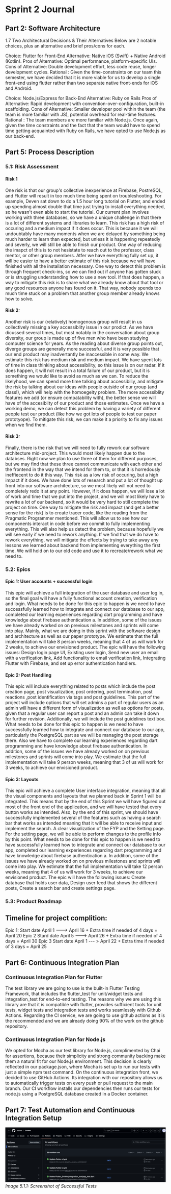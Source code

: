 # Sprint 2 Journal

## Part 2: Software Architecture

<!-- For each of two decisions pertaining to your software architecture, identify and briefly describe an alternative. For each of the two alternatives, discuss its pros and cons compared to your choice. -->

1.7 Two Architectural Decisions & Their Alternatives 
Below are 2 notable choices, plus an alternative and brief pros/cons for each. 

Choice: Flutter for Front-End
Alternative: Native iOS (Swift) + Native Android (Kotlin).
Pros of Alternative: Optimal performance, platform-specific UIs.
Cons of Alternative: Double development effort, less code reuse, longer development cycles.
Rational : Given the time-constraints on our team this semester, we have decided that it is more viable for us to develop a single front-end using flutter rather than two separate native front-ends for iOS and Android. 

Choice: Node.js/Express for Back-End
Alternative: Ruby on Rails
Pros of Alternative: Rapid development with convention-over-configuration, built-in scaffolding.
Cons of Alternative: Smaller developer pool within the team (the team is more familiar with JS), potential overhead for real-time features.
Rational : The team members are more familiar with Node.js. Once again, given the time constraints and the fact that the team would have to spend time getting acquainted with Ruby on Rails, we have opted to use Node.js as our back-end. 


## Part 5: Process Description

### 5.1: Risk Assessment

<!-- In your Sprint Journal, write an entry to identify the top three risks to successful completion of your project.

For each, give:

- Likelihood of occurring (high, medium, low)
- Impact if it occurs (high, medium, low)
- Evidence upon which you base your estimates, such as what information you have already gathered or what experiments you have done
- Steps you are taking to reduce the likelihood or impact, and steps to permit better estimates
- Plan for detecting the problem (trivial example: running automated tests to determine that a file format has changed)
- Mitigation plan should it occur
- Be specific. If part of your risk analysis could be included in a different team's sprint journal, then you are probably not being specific enough. -->

#### Risk 1
One risk is that our group's collective inexperience at Firebase, PostreSQL, and Flutter will result in too much time being spent on troubleshooting. For example, Deven sat down to do a 1.5 hour long tutorial on Flutter, and ended up spending almost double that time just trying to install everything needed, so he wasn't even able to start the tutorial. Our current plan involves working with three databases, so we have a unique challenge in that there is a lot of different systems and libraries to learn. This risk has a high risk of occuring and a medium impact if it does occur. This is because it we will undoubtably have many moments when we are delayed by something being much harder to learn than expected, but unless it is happening repeatedly and severly, we will still be able to finish our product. One way of reducing the imapct of this is to not hesistate to reach out to the professor, class mentor, or other group members.  Atfer we have everything fully set up, it will be easier to have a better estimate of this risk because we will have finished with all the installation necessary. One way to detect this problem is through frequent check-ins, so we can find out if anyone has gotten stuck or is struggling understanding how to use a new tool. If that does happen, a way to mitigate this risk is to share what we already know about that tool or any good resources anyone has found on it. That way, nobody spends too much time stuck on a problem that another group member already knows how to solve.

#### Risk 2:
Another risk is our (relatively) homogenous group will result in us collectively missing a key accessiblity issue in our prodict. As we have dicussed several times, but most notably in the conversation about group diversity, our group is made up of five men who have been studying computer science for years. As the reading about diverse group points out, diverge groups are generally more successful, and it is very possible that our end product may inadvertantly be inaccessible in some way. We estimate this risk has medium risk and medium impact. We have spent lots of time in class thinking about accessibility, so this issue is on our radar. If it does happen, it will not result in a total failure of our product, but it is something we would like to avoid as much as we can. To reduce the likelyhood, we can spend more time talking about accessibiliy, and mitigate the risk by talking about our ideas with people outside of our group (and class!), which will help with the homoegeity problem. The more accessiblity features we add (or ensure compatability with), the better sense we will have of the accesibilty of our product and those estimates. Once we have a working demo, we can detect this problem by having a variety of different people test our product (like how we got lots of people to test our paper prototyope). To mitigate this risk, we can make it a priority to fix any issues when we find them. 

#### Risk 3:
Finally, there is the risk that we will need to fully rework our software architecture mid-project. This would most likely happen due to the databses. Right now we plan to use three of them for different purposes, but we may find that these three cannot communicate with each other and the frontend in the way that we intend for them to, or that it is horredously ineffiecent to do it this way. This risk as a low risk of occuring, but a high impact if it does. We have done lots of research and put a lot of thought up front into our software architecture, so we most likely will not need to completely redo it at any point. However, if it does happen, we will lose a lot of work and time that we put into the project, and we will most likely have to rewrite a lot of our backend, so it would be very hard to still complete the project on time. One way to mitigate the risk and impact (and get a better sense for the risk) is to create tracer code, like the reading from the Pragmatic Programmer mentioned. This will allow us to see how our components interact in code before we commit to fully implementing everything. This will also help us detect the problem, because hopefully we will see early if we need to rework anything. If we find that we do have to rework everything, we will mitigate the effects by trying to take away any lessons we learned about backend from implementing everything the first time. We will hold on to our old code and use it to recreate/rework what we need to.

### 5.2: Epics

<!-- An epic is a series of issues that come together to create an identifiable feature group. Completion of an epic may span multiple sprints.
Divide your planned work into about 3-6 epics. For each epic, write in your Sprint Journal:

- Description -- What will this epic achieve?
- Dependencies --  What (other epic) needs to be done before this epic can be started?
- Effort estimate -- How many person-week units do you expect it will take (If 3 team members will work on it for 2 weeks, that's 6 person-weeks.)
- Subtasks -- In the backlog of your Issue Manager, label tasks so they can easily be identified as part of the given epic. Create any relevant tasks that do not exist yet. Note that issues do not need to be well formed until they are added to the current sprint backlog. -->


#### Epic 1: User accounts + successful login
This epic will achieve a full integration of the user database and user log in, so the final goal will have a fully functional account creation, verification and login. What needs to be done for this epic to happen is we need to have successfully  learned how to integrate and connect our database to our app, completed our learning experiences regarding dart programming and have knowledge about firebase authentication a. In addition, some of the issues we have already worked on on previous milestones and sprints will come into play. Mainly, what we are doing in this sprint with the software design and architecture as well as our paper prototype. We estimate that the full implementation will take 8 person weeks, meaning that 4 of us will work for 2 weeks, to achieve our envisioned product. The epic will have the following issues: Design login page UI, Existing user login, Send new user an email with a verification link, Add functionality to email verification link, Integrating Flutter with Firebase, and set up error authentication handlers. 

#### Epic 2: Post Handling
This epic will include everything related to posts which include the post creation page, post visualization, post ordering, post termination, post reactions ,post identification via tags and post guidelines. This part of the project will include options that will set admins a part of regular users as an admin will have a different form of visualization as well as options for posts, given that a regular user can report a post and an admin can take it down for further revision. Additionally, we will include the post guidelines text box. What needs to be done for this epic to happen is we need to have successfully  learned how to integrate and connect our database to our app, particularly the PostgreSQL part as we will be managing the post storage there. Also we have to complete our learning experiences regarding dart programming and have knowledge about firebase authentication. In addition, some of the issues we have already worked on on previous milestones and sprints will come into play.  We estimate that the full implementation will take 9 person weeks, meaning that 3  of us will work for 3 weeks, to achieve our envisioned product.

#### Epic 3: Layouts 
This epic will achieve a complete User interface integration, meaning that all the visual components and layouts that we planned back in Sprint 1 will be integrated. This means that by the end of this Sprint we will have figured out most of the front end of the application, and we will have tested that every button works as intended. Also, by the end of this sprint, we should have successfully implemented several of the features such as having a search bar that works as intended meaning that it will be able to receive input and implement the search. A clear visualization of the FYP and the Setting page. For the setting page, we will be able to perform changes to the profile info by this point. What needs to be done for this epic to happen is we need to have successfully  learned how to integrate and connect our database to our app, completed our learning experiences regarding dart programming and have knowledge about firebase authentication a. In addition, some of the issues we have already worked on on previous milestones and sprints will come into play.  We estimate that the full implementation will take 12 person weeks, meaning that 4 of us will work for 3 weeks, to achieve our envisioned product. The epic will have the following issues: Create database that holds user data, Design user feed that shows the different posts, Create a search bar and create settings page. 


### 5.3: Product Roadmap

<!-- In your Sprint Journal, create a timeline or calendar to represent your product roadmap. You might experiment with different text or graphical formats to make a calendar that is easy for your team  to understand. In your roadmap, include:

- Approximate start date of each epic
- Approximate completion date of each epic
- Enough time for flexibility in case your approximations are off -->

## Timeline for project complition: 
Epic 1: Start date April 1 ---> April 16 + Extra time if needed of 4 days = April 20 
Epic 2 Stard date April 5 ---> April 26 + Extra time if needed of 4 days = April 30
Epic 3 Start date April 1 --- > April 22 + Extra time if needed of 3 days = April 25

## Part 6: Continuous Integration Plan

<!-- In your Sprint Journal, write a test plan, describing:

- Your test library (e.g., JUnit, Mocha, Pytest, etc).
- A brief justification for why you chose that test library.
- Your CI service and how your project repository is linked to it. (GitHub Actions is the recommended CI service.)
- A brief justification for why you chose that CI service. -->

### Continuous Integration Plan for Flutter 
The test library we are going to use is the built-in Flutter Testing Framework, that includes the   flutter_test for unit/widget tests and integration_test for end-to-end testing. The reasons why we are using this library are that it is compatible with flutter, provides sufficient tools for unit tests, widget tests and integration tests and works seamlessly with  Github Actions. Regarding the CI service, we are going to use github actions as it is the recommended and we are already doing 90% of the work on the github repository. 

### Continuous Integration Plan for Node.js
We opted for Mocha as our test library for Node.js, complimented by Chai for assertions, because their simplicity and strong community backing make them a natural fit for our Node.js environment. This decision is clearly reflected in our package.json, where Mocha is set up to run our tests with just a simple npm test command. On the continuous integration front, we decided to use GitHub Actions. Its integration with our repository allows us to automatically trigger tests on every push or pull request to the main branch. Our CI workflow installs our dependencies then runs our tests for node.js using a PostgreSQL database created in a Docker container. 

## Part 7: Test Automation and Continuous Integration Setup

![Image](../Sprint_2/Sprint_2_Images/TestPassSC.png)
    *Image 5.1.1: Screenshot of Successful Tests* 


<!-- In your Sprint Journal, include a screenshot of your successful tests to demonstrate that they have run and passed. -->

